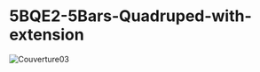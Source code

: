 # 5BQE2-5Bars-Quadruped-with-extension
![Couverture03](https://user-images.githubusercontent.com/31382964/118162659-4b966500-b421-11eb-8fea-c6a116dad0f0.jpg)
